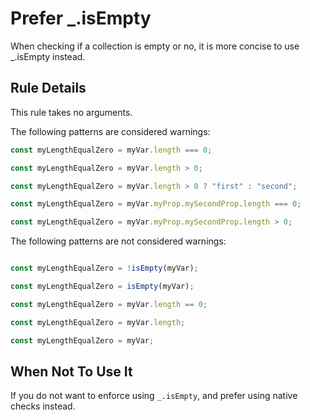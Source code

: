 # Prefer _.isEmpty

When checking if a collection is empty or no, it is more concise to use _.isEmpty instead.

## Rule Details

This rule takes no arguments.

The following patterns are considered warnings:

```js
const myLengthEqualZero = myVar.length === 0;

const myLengthEqualZero = myVar.length > 0;

const myLengthEqualZero = myVar.length > 0 ? "first" : "second";

const myLengthEqualZero = myVar.myProp.mySecondProp.length === 0;

const myLengthEqualZero = myVar.myProp.mySecondProp.length > 0;
```

The following patterns are not considered warnings:

```js

const myLengthEqualZero = !isEmpty(myVar);

const myLengthEqualZero = isEmpty(myVar);

const myLengthEqualZero = myVar.length == 0;

const myLengthEqualZero = myVar.length;

const myLengthEqualZero = myVar;
```


## When Not To Use It
If you do not want to enforce using `_.isEmpty`, and prefer using native checks instead.

